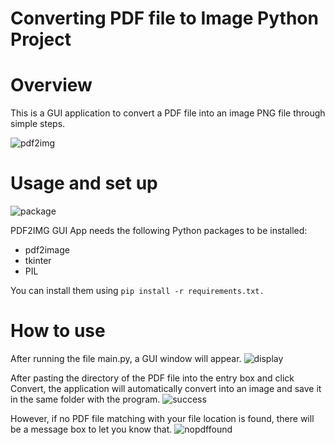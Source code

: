 # Converting PDF file to Image Python Project

# Overview  
This is a GUI application to convert a PDF file into an image PNG file through simple steps.

![pdf2img](https://user-images.githubusercontent.com/87378628/135120383-b7200cf6-6113-4861-b92d-870120a93c15.png)

# Usage and set up
![package](https://user-images.githubusercontent.com/87378628/135120499-f13dedca-080a-443f-9520-d1633b441c96.png)

PDF2IMG GUI App needs the following Python packages to be installed: 
- pdf2image
- tkinter
- PIL 

You can install them using ```pip install -r requirements.txt.```

# How to use
After running the file main.py, a GUI window will appear. 
![display](https://user-images.githubusercontent.com/87378628/135120639-1e6260f3-c5cf-42d6-b39e-a7f42e97bfa5.png)


After pasting the directory of the PDF file into the entry box and click Convert, the application will automatically convert into an image and save it in the same folder with the program.
![success](https://user-images.githubusercontent.com/87378628/135741075-bd6c7ff7-e56e-4f21-8615-b1622c5b7782.png)


However, if no PDF file matching with your file location is found, there will be a message box to let you know that.
![nopdffound](https://user-images.githubusercontent.com/87378628/135120899-979452ca-bcfb-4cb7-a889-3f60a1a70070.png)
